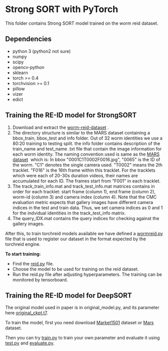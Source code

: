 # Strong SORT with PyTorch

This folder contains Strong SORT model trained on the worm reid dataset.

## Dependencies
- python 3 (python2 not sure)
- numpy
- scipy
- opencv-python
- sklearn
- torch >= 0.4
- torchvision >= 0.1
- pillow
- vizer
- edict
   

## Training the RE-ID model for StrongSORT

1. Download and extract the [worm-reid-dataset](https://drive.google.com/drive/folders/13ZfVVmoCg2Z58oicaYwotK1johqDDZTM?usp=sharing)&nbsp;.
2. The directory structure is similar to the MARS dataset containing a bbox_train, bbox_test and info folder. Out of 32 worm identities we use a 80:20 training to testing split. the info folder contains description of the train_name and test_name .txt file that contain the image information for each worm identity. The naming convention used is same as the [MARS dataset](http://zheng-lab.cecs.anu.edu.au/Project/project_mars.html)&nbsp; which is:
In bbox "0001C1T0002F0016.jpg", "0065" is the ID of the worm. "C1" denotes the single camera used. "T0002" means the 2th tracklet. "F016" is the 16th frame within this tracklet. For the tracklets which were each of 20-30s duration videos, their names are accumulated for each ID. The frames start from "F001" in each tracklet.
3. The track_train_info.mat and track_test_info.mat matrices contains in order for each tracklet: start frame (column 1), end frame (column 2), worm-id (column 3) and camera index (column 4). Note that the CMC evaluation metric expects that gallery images have different camera indices in the test and train data. Thus, we set camera indices as 0 and 1 for the indvidual identities in the track_test_info matrix.
4. The query_IDX.mat contains the query indices for checking against the gallery images.

After this, to train torchreid models available we have defined a [wormreid.py](deep/reid/wormreid.py) file that is used to register our dataset in the format expected by the torchreid engine.

**To start training:**
* Find the [reid.py](deep/reid/reid.py) file.
* Choose the model to be used for training on the reid dataset.
* Run the reid.py file after adjusting hyperparameters. The training can be monitored by tensorboard.

## Training the RE-ID model for DeepSORT
The original model used in paper is in original_model.py, and its parameter here [original_ckpt.t7](https://drive.google.com/drive/folders/1xhG0kRH1EX5B9_Iz8gQJb7UNnn_riXi6).  

To train the model, first you need download [Market1501](http://www.liangzheng.com.cn/Project/project_reid.html) dataset or [Mars](http://www.liangzheng.com.cn/Project/project_mars.html) dataset.  

Then you can try [train.py](deep_sort/deep/train.py) to train your own parameter and evaluate it using [test.py](deep_sort/deep/test.py) and [evaluate.py](deep_sort/deep/evalute.py).




